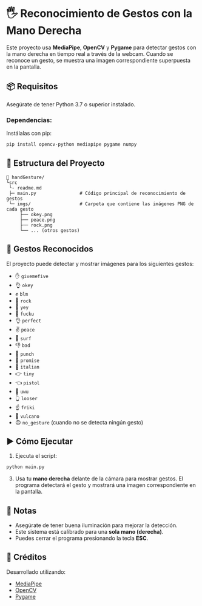 # 🖐️ Reconocimiento de Gestos con la Mano Derecha

Este proyecto usa **MediaPipe**, **OpenCV** y **Pygame** para detectar gestos con la mano derecha en tiempo real a través de la webcam. Cuando se reconoce un gesto, se muestra una imagen correspondiente superpuesta en la pantalla.

## 📦 Requisitos

Asegúrate de tener Python 3.7 o superior instalado.

### Dependencias:

Instálalas con pip:

```bash
pip install opencv-python mediapipe pygame numpy
```

## 📂 Estructura del Proyecto

```
📁 handGesture/
└src
 └- readme.md
 ├─ main.py                # Código principal de reconocimiento de gestos
 └─ imgs/                  # Carpeta que contiene las imágenes PNG de cada gesto
     ├── okey.png
     ├── peace.png
     ├── rock.png
     └── ... (otros gestos)
```

## 🧠 Gestos Reconocidos

El proyecto puede detectar y mostrar imágenes para los siguientes gestos:

- ✋ `givemefive`  
- 👌 `okey`  
- ✊ `blm`  
- 🤘 `rock`  
- 🤟 `yey`  
- 🖕 `fucku`  
- 👌 `perfect`  
- ✌️ `peace`  
- 🤙 `surf`  
- 👎 `bad`  
- 👊 `punch`  
- 🤞 `promise`  
- 🤌 `italian`  
- 👉 `tiny`  
- 👈 `pistol`  
- 🫰 `uwu`  
- 👆 `looser`  
- ☝️ `friki`  
- 🖖 `vulcano`  
- ☹️ `no_gesture` (cuando no se detecta ningún gesto)

## ▶️ Cómo Ejecutar

1. Ejecuta el script:

```bash
python main.py
```

3. Usa tu **mano derecha** delante de la cámara para mostrar gestos. El programa detectará el gesto y mostrará una imagen correspondiente en la pantalla.

## 📝 Notas

- Asegúrate de tener buena iluminación para mejorar la detección.
- Este sistema está calibrado para una **sola mano (derecha)**.
- Puedes cerrar el programa presionando la tecla **ESC**.

## 🎨 Créditos

Desarrollado utilizando:

- [MediaPipe](https://google.github.io/mediapipe/)
- [OpenCV](https://opencv.org/)
- [Pygame](https://www.pygame.org/)
